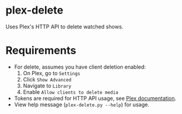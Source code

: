 # plex-delete
Uses Plex's HTTP API to delete watched shows.

# Requirements
- For delete, assumes you have client deletion enabled:
    1. On Plex, go to `Settings`
    2. Click `Show Advanced`
    3. Navigate to `Library`
    4. Enable `Allow clients to delete media`
- Tokens are required for HTTP API usage, see [Plex documentation](https://support.plex.tv/hc/en-us/articles/201638786-Plex-Media-Server-URL-Commands).
- View help message (`plex-delete.py --help`) for usage.
